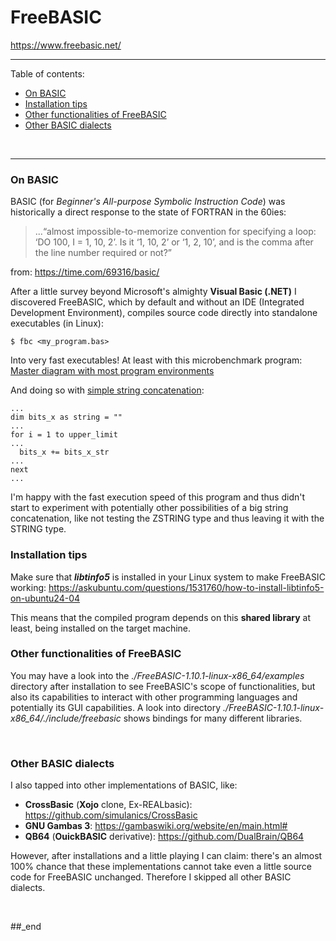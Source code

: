 # FreeBASIC

https://www.freebasic.net/

---

Table of contents:

- [On BASIC](#on-basic)
- [Installation tips](#installation-tips)
- [Other functionalities of FreeBASIC](#other-functionalities-of-freebasic)
- [Other BASIC dialects](other-basic-dialects)

<br/>

---

### On BASIC

BASIC (for _Beginner's All-purpose Symbolic Instruction Code_) was historically a direct response to the state of FORTRAN in the 60ies:

> ...“almost impossible-to-memorize convention for specifying a loop: ‘DO 100, I = 1, 10, 2’. Is it ‘1, 10, 2’ or ‘1, 2, 10’, and is the comma after the line number required or not?”

from: https://time.com/69316/basic/

After a little survey beyond Microsoft's almighty **Visual Basic (.NET)** I discovered FreeBASIC, which by default and without an IDE (Integrated Development Environment), compiles source code directly into standalone executables (in Linux):

```
$ fbc <my_program.bas>
```

Into very fast executables! At least with this microbenchmark program: [Master diagram with most program environments](https://github.com/practicalcomputerscience/MicrobenchmarkGPHLlanguages/tree/main/02%20-%20execution%20times#master-diagram-with-most-program-environments)

And doing so with [simple string concatenation](https://github.com/practicalcomputerscience/MicrobenchmarkGPHLlanguages/blob/main/03%20-%20source%20code/01%20-%20imperative%20languages/FreeBASIC/random_streams_for_perf_stats.bas):

```
...
dim bits_x as string = ""
...
for i = 1 to upper_limit
...
  bits_x += bits_x_str
...
next
...
```

I'm happy with the fast execution speed of this program and thus didn't start to experiment with potentially other possibilities of a big string concatenation, like not testing the ZSTRING type and thus leaving it with the STRING type.

### Installation tips

Make sure that _**libtinfo5**_ is installed in your Linux system to make FreeBASIC working: https://askubuntu.com/questions/1531760/how-to-install-libtinfo5-on-ubuntu24-04

This means that the compiled program depends on this **shared library** at least, being installed on the target machine.


### Other functionalities of FreeBASIC

You may have a look into the _./FreeBASIC-1.10.1-linux-x86_64/examples_ directory after installation to see FreeBASIC's scope of functionalities, but also its capabilities to interact with other programming languages and potentially its GUI capabilities. A look into directory _./FreeBASIC-1.10.1-linux-x86_64/./include/freebasic_ shows bindings for many different libraries.

<br/>

### Other BASIC dialects

I also tapped into other implementations of BASIC, like:

- **CrossBasic** (**Xojo** clone, Ex-REALbasic): https://github.com/simulanics/CrossBasic
- **GNU Gambas 3**: https://gambaswiki.org/website/en/main.html#
- **QB64** (**OuickBASIC** derivative): https://github.com/DualBrain/QB64

However, after installations and a little playing I can claim: there's an almost 100% chance that these implementations cannot take even a little source code for FreeBASIC unchanged. Therefore I skipped all other BASIC dialects.

<br/>

##_end
